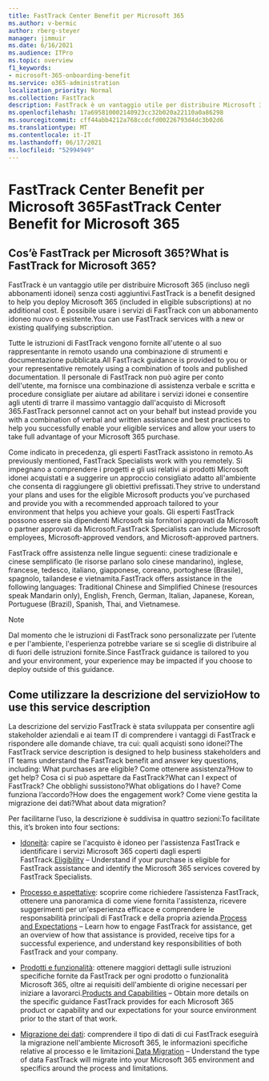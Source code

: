 ```yaml
---
title: FastTrack Center Benefit per Microsoft 365
ms.author: v-bermic
author: rberg-steyer
manager: jimmuir
ms.date: 6/16/2021
ms.audience: ITPro
ms.topic: overview
f1_keywords:
- microsoft-365-onboarding-benefit
ms.service: o365-administration
localization_priority: Normal
ms.collection: FastTrack
description: FastTrack è un vantaggio utile per distribuire Microsoft 365 (incluso negli abbonamenti idonei) senza costi aggiuntivi. È possibile usare i servizi di FastTrack con un abbonamento idoneo nuovo o esistente.
ms.openlocfilehash: 17a695810002140923cc32b020a22110a0a86298
ms.sourcegitcommit: cff44abb4212a768ccdcfd00226793d4dc3b02d6
ms.translationtype: MT
ms.contentlocale: it-IT
ms.lasthandoff: 06/17/2021
ms.locfileid: "52994949"
---
```

# <a name="fasttrack-center-benefit-for-microsoft-365"></a><span data-ttu-id="ea23c-104">FastTrack Center Benefit per Microsoft 365</span><span class="sxs-lookup"><span data-stu-id="ea23c-104">FastTrack Center Benefit for Microsoft 365</span></span>

## <a name="what-is-fasttrack-for-microsoft-365"></a><span data-ttu-id="ea23c-105">Cos’è FastTrack per Microsoft 365?</span><span class="sxs-lookup"><span data-stu-id="ea23c-105">What is FastTrack for Microsoft 365?</span></span>

<span data-ttu-id="ea23c-106">FastTrack è un vantaggio utile per distribuire Microsoft 365 (incluso negli abbonamenti idonei) senza costi aggiuntivi.</span><span class="sxs-lookup"><span data-stu-id="ea23c-106">FastTrack is a benefit designed to help you deploy Microsoft 365 (included in eligible subscriptions) at no additional cost.</span></span> <span data-ttu-id="ea23c-107">È possibile usare i servizi di FastTrack con un abbonamento idoneo nuovo o esistente.</span><span class="sxs-lookup"><span data-stu-id="ea23c-107">You can use FastTrack services with a new or existing qualifying subscription.</span></span>

<span data-ttu-id="ea23c-108">Tutte le istruzioni di FastTrack vengono fornite all'utente o al suo rappresentante in remoto usando una combinazione di strumenti e documentazione pubblicata.</span><span class="sxs-lookup"><span data-stu-id="ea23c-108">All FastTrack guidance is provided to you or your representative remotely using a combination of tools and published documentation.</span></span> <span data-ttu-id="ea23c-109">Il personale di FastTrack non può agire per conto dell'utente, ma fornisce una combinazione di assistenza verbale e scritta e procedure consigliate per aiutare ad abilitare i servizi idonei e consentire agli utenti di trarre il massimo vantaggio dall'acquisto di Microsoft 365.</span><span class="sxs-lookup"><span data-stu-id="ea23c-109">FastTrack personnel cannot act on your behalf but instead provide you with a combination of verbal and written assistance and best practices to help you successfully enable your eligible services and allow your users to take full advantage of your Microsoft 365 purchase.</span></span>

<span data-ttu-id="ea23c-110">Come indicato in precedenza, gli esperti FastTrack assistono in remoto.</span><span class="sxs-lookup"><span data-stu-id="ea23c-110">As previously mentioned, FastTrack Specialists work with you remotely.</span></span> <span data-ttu-id="ea23c-111">Si impegnano a comprendere i progetti e gli usi relativi ai prodotti Microsoft idonei acquistati e a suggerire un approccio consigliato adatto all'ambiente che consenta di raggiungere gli obiettivi prefissati.</span><span class="sxs-lookup"><span data-stu-id="ea23c-111">They strive to understand your plans and uses for the eligible Microsoft products you’ve purchased and provide you with a recommended approach tailored to your environment that helps you achieve your goals.</span></span> <span data-ttu-id="ea23c-112">Gli esperti FastTrack possono essere sia dipendenti Microsoft sia fornitori approvati da Microsoft o partner approvati da Microsoft.</span><span class="sxs-lookup"><span data-stu-id="ea23c-112">FastTrack Specialists can include Microsoft employees, Microsoft-approved vendors, and Microsoft-approved partners.</span></span>

<span data-ttu-id="ea23c-113">FastTrack offre assistenza nelle lingue seguenti: cinese tradizionale e cinese semplificato (le risorse parlano solo cinese mandarino), inglese, francese, tedesco, italiano, giapponese, coreano, portoghese (Brasile), spagnolo, tailandese e vietnamita.</span><span class="sxs-lookup"><span data-stu-id="ea23c-113">FastTrack offers assistance in the following languages: Traditional Chinese and Simplified Chinese (resources speak Mandarin only), English, French, German, Italian, Japanese, Korean, Portuguese (Brazil), Spanish, Thai, and Vietnamese.</span></span>

> [!NOTE]
> <span data-ttu-id="ea23c-114">Dal momento che le istruzioni di FastTrack sono personalizzate per l’utente e per l'ambiente, l'esperienza potrebbe variare se si sceglie di distribuire al di fuori delle istruzioni fornite.</span><span class="sxs-lookup"><span data-stu-id="ea23c-114">Since FastTrack guidance is tailored to you and your environment, your experience may be impacted if you choose to deploy outside of this guidance.</span></span>

## <a name="how-to-use-this-service-description"></a><span data-ttu-id="ea23c-115">Come utilizzare la descrizione del servizio</span><span class="sxs-lookup"><span data-stu-id="ea23c-115">How to use this service description</span></span>

<span data-ttu-id="ea23c-116">La descrizione del servizio FastTrack è stata sviluppata per consentire agli stakeholder aziendali e ai team IT di comprendere i vantaggi di FastTrack e rispondere alle domande chiave, tra cui: quali acquisti sono idonei?</span><span class="sxs-lookup"><span data-stu-id="ea23c-116">The FastTrack service description is designed to help business stakeholders and IT teams understand the FastTrack benefit and answer key questions, including: What purchases are eligible?</span></span> <span data-ttu-id="ea23c-117">Come ottenere assistenza?</span><span class="sxs-lookup"><span data-stu-id="ea23c-117">How to get help?</span></span> <span data-ttu-id="ea23c-118">Cosa ci si può aspettare da FastTrack?</span><span class="sxs-lookup"><span data-stu-id="ea23c-118">What can I expect of FastTrack?</span></span> <span data-ttu-id="ea23c-119">Che obblighi sussistono?</span><span class="sxs-lookup"><span data-stu-id="ea23c-119">What obligations do I have?</span></span> <span data-ttu-id="ea23c-120">Come funziona l’accordo?</span><span class="sxs-lookup"><span data-stu-id="ea23c-120">How does the engagement work?</span></span> <span data-ttu-id="ea23c-121">Come viene gestita la migrazione dei dati?</span><span class="sxs-lookup"><span data-stu-id="ea23c-121">What about data migration?</span></span>

<span data-ttu-id="ea23c-122">Per facilitarne l’uso, la descrizione è suddivisa in quattro sezioni:</span><span class="sxs-lookup"><span data-stu-id="ea23c-122">To facilitate this, it’s broken into four sections:</span></span>

  - <span data-ttu-id="ea23c-123">[Idoneità](eligibility.md): capire se l'acquisto è idoneo per l'assistenza FastTrack e identificare i servizi Microsoft 365 coperti dagli esperti FastTrack.</span><span class="sxs-lookup"><span data-stu-id="ea23c-123">[Eligibility](eligibility.md) – Understand if your purchase is eligible for FastTrack assistance and identify the Microsoft 365 services covered by FastTrack Specialists.</span></span>

  - <span data-ttu-id="ea23c-124">[Processo e aspettative](process-and-expectations.md): scoprire come richiedere l’assistenza FastTrack, ottenere una panoramica di come viene fornita l'assistenza, ricevere suggerimenti per un'esperienza efficace e comprendere le responsabilità principali di FastTrack e della propria azienda.</span><span class="sxs-lookup"><span data-stu-id="ea23c-124">[Process and Expectations](process-and-expectations.md) – Learn how to engage FastTrack for assistance, get an overview of how that assistance is provided, receive tips for a successful experience, and understand key responsibilities of both FastTrack and your company.</span></span>

  - <span data-ttu-id="ea23c-125">[Prodotti e funzionalità](products-and-capabilities.md): ottenere maggiori dettagli sulle istruzioni specifiche fornite da FastTrack per ogni prodotto o funzionalità Microsoft 365, oltre ai requisiti dell'ambiente di origine necessari per iniziare a lavorarci.</span><span class="sxs-lookup"><span data-stu-id="ea23c-125">[Products and Capabilities](products-and-capabilities.md) – Obtain more details on the specific guidance FastTrack provides for each Microsoft 365 product or capability and our expectations for your source environment prior to the start of that work.</span></span>

  - <span data-ttu-id="ea23c-126">[Migrazione dei dati](data-migration.md): comprendere il tipo di dati di cui FastTrack eseguirà la migrazione nell'ambiente Microsoft 365, le informazioni specifiche relative al processo e le limitazioni.</span><span class="sxs-lookup"><span data-stu-id="ea23c-126">[Data Migration](data-migration.md) – Understand the type of data FastTrack will migrate into your Microsoft 365 environment and specifics around the process and limitations.</span></span>
